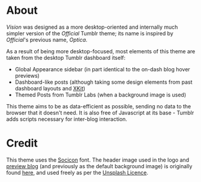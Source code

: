 # About
_Vision_ was designed as a more desktop-oriented and internally much simpler version of the _Official_ Tumblr theme; its name is inspired by _Official_'s previous name, _Optica_.

As a result of being more desktop-focused, most elements of this theme are taken from the desktop Tumblr dashboard itself:
- Global Appearance sidebar (in part identical to the on-dash blog hover previews)
- Dashboard-like posts (although taking some design elements from past dashboard layouts and [XKit](https://github.com/new-xkit/XKit))
- Themed Posts from Tumblr Labs (when a background image is used)

This theme aims to be as data-efficient as possible, sending no data to the browser that it doesn't need.
It is also free of Javascript at its base - Tumblr adds scripts necessary for inter-blog interaction.

# Credit
This theme uses the [Socicon](http://www.socicon.com/) font.
The header image used in the logo and [preview blog](https://vision-theme.tumblr.com) (and previously as the default background image) is originally found [here](https://unsplash.com/photos/R3pUGn5YiTg), and used freely as per the [Unsplash Licence](https://unsplash.com/license).
